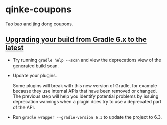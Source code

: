 # qinke-coupons
Tao bao  and jing dong coupons.

## [Upgrading your build from Gradle 6.x to the latest](https://docs.gradle.org/current/userguide/upgrading_version_6.html)

* Try running `gradle help --scan` and view the deprecations view of the generated build scan.
* Update your plugins.

  Some plugins will break with this new version of Gradle, for example because they use internal APIs that have been removed or changed. The previous step will help you identify potential problems by issuing deprecation warnings when a plugin does try to use a deprecated part of the API.
* Run `gradle wrapper --gradle-version 6.3` to update the project to 6.3.
